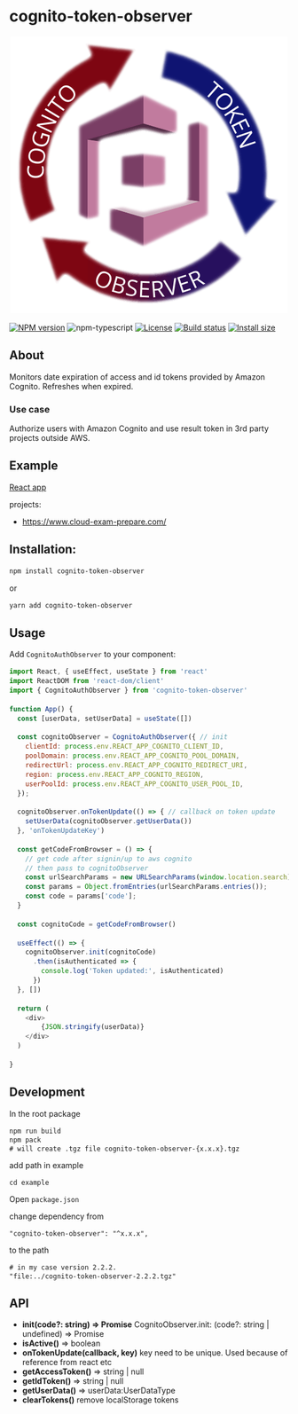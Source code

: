 # cognito-token-observer

<p align="center">
  <img src="https://github.com/romankurnovskii/cognito-token-observer/raw/main/img/icon.png" alt="cognito-token-observer">
</p>

[![NPM version][npm-image]][npm-url]
![npm-typescript]
[![License][github-license]][github-license-url]
[![Build status](https://github.com/romankurnovskii/cognito-token-observer/workflows/CI/badge.svg)](https://github.com/romankurnovskii/cognito-token-observer)
[![Install size][install-size]][install-size-url]

## About

Monitors date expiration of access and id tokens provided by Amazon Cognito. Refreshes when expired.

### Use case

Authorize users with Amazon Cognito and use result token in 3rd party projects outside AWS.

## Example

[React app](example)

projects:
- https://www.cloud-exam-prepare.com/

## Installation:

```bash
npm install cognito-token-observer
```

or

```bash
yarn add cognito-token-observer
```

## Usage

Add `CognitoAuthObserver` to your component:

```js
import React, { useEffect, useState } from 'react'
import ReactDOM from 'react-dom/client'
import { CognitoAuthObserver } from 'cognito-token-observer'

function App() {
  const [userData, setUserData] = useState([])

  const cognitoObserver = CognitoAuthObserver({ // init
    clientId: process.env.REACT_APP_COGNITO_CLIENT_ID,
    poolDomain: process.env.REACT_APP_COGNITO_POOL_DOMAIN,
    redirectUrl: process.env.REACT_APP_COGNITO_REDIRECT_URI,
    region: process.env.REACT_APP_COGNITO_REGION,
    userPoolId: process.env.REACT_APP_COGNITO_USER_POOL_ID,
  });

  cognitoObserver.onTokenUpdate(() => { // callback on token update
    setUserData(cognitoObserver.getUserData())
  }, 'onTokenUpdateKey')
  
  const getCodeFromBrowser = () => { 
    // get code after signin/up to aws cognito 
    // then pass to cognitoObserver
    const urlSearchParams = new URLSearchParams(window.location.search);
    const params = Object.fromEntries(urlSearchParams.entries());
    const code = params['code'];
  }

  const cognitoCode = getCodeFromBrowser()

  useEffect(() => {
    cognitoObserver.init(cognitoCode)
      .then(isAuthenticated => {
        console.log('Token updated:', isAuthenticated)
      })
  }, [])

  return (
    <div>
        {JSON.stringify(userData)}
    </div>
  )

}
```


## Development

In the root package

```
npm run build
npm pack
# will create .tgz file cognito-token-observer-{x.x.x}.tgz
```

add path in example
```
cd example
```

Open `package.json`

change dependency from 

```
"cognito-token-observer": "^x.x.x",
```
to the path

```
# in my case version 2.2.2.
"file:../cognito-token-observer-2.2.2.tgz"
```

## API

- **init(code?: string) => Promise<boolean>**
CognitoObserver.init: (code?: string | undefined) => Promise<boolean>
- **isActive()** => boolean
- **onTokenUpdate(callback, key)** key need to be unique. Used because of reference from react etc
- **getAccessToken()** => string | null
- **getIdToken()** => string | null
- **getUserData()** => userData:UserDataType
- **clearTokens()** remove localStorage tokens

[npm-url]: https://www.npmjs.com/package/cognito-token-observer
[npm-image]: https://img.shields.io/npm/v/cognito-token-observer
[github-license]: https://img.shields.io/github/license/romankurnovskii/cognito-token-observer
[github-license-url]: https://github.com/romankurnovskii/cognito-token-observer/blob/main/LICENSE
[npm-typescript]: https://img.shields.io/npm/types/cognito-token-observer
[install-size]: https://packagephobia.com/badge?p=cognito-token-observer
[install-size-url]: https://packagephobia.com/result?p=cognito-token-observer
